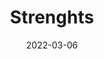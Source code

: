 ---
title: "Strenghts"
date: 2022-03-06
layout: "strenghts"
slug: "strenghts"
menu:
    main:
        weight: 11
        params: 
            icon: archives
---